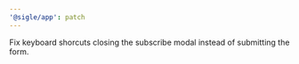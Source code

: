 ```yaml
---
'@sigle/app': patch
---
```


Fix keyboard shorcuts closing the subscribe modal instead of submitting the form.
